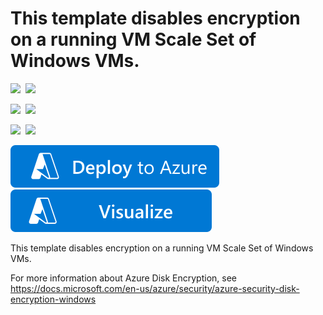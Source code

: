 # This template disables encryption on a running VM Scale Set of Windows VMs.

<IMG SRC="https://azurequickstartsservice.blob.core.windows.net/badges/201-decrypt-vmss-windows/PublicLastTestDate.svg" />&nbsp;
<IMG SRC="https://azurequickstartsservice.blob.core.windows.net/badges/201-decrypt-vmss-windows/PublicDeployment.svg" />&nbsp;

<IMG SRC="https://azurequickstartsservice.blob.core.windows.net/badges/201-decrypt-vmss-windows/FairfaxLastTestDate.svg" />&nbsp;
<IMG SRC="https://azurequickstartsservice.blob.core.windows.net/badges/201-decrypt-vmss-windows/FairfaxDeployment.svg" />&nbsp;

<IMG SRC="https://azurequickstartsservice.blob.core.windows.net/badges/201-decrypt-vmss-windows/BestPracticeResult.svg" />&nbsp;
<IMG SRC="https://azurequickstartsservice.blob.core.windows.net/badges/201-decrypt-vmss-windows/CredScanResult.svg" />&nbsp;

<a href="https://portal.azure.com/#create/Microsoft.Template/uri/https%3A%2F%2Fraw.githubusercontent.com%2FAzure%2Fazure-quickstart-templates%2Fmaster%2F201-decrypt-vmss-windows%2Fazuredeploy.json" target="_blank">
    <img src="https://raw.githubusercontent.com/Azure/azure-quickstart-templates/master/1-CONTRIBUTION-GUIDE/images/deploytoazure.svg"/>
</a>
<a href="http://armviz.io/#/?load=https%3A%2F%2Fraw.githubusercontent.com%2FAzure%2Fazure-quickstart-templates%2Fmaster%2F201-decrypt-vmss-windows%2Fazuredeploy.json" target="_blank">
    <img src="https://raw.githubusercontent.com/Azure/azure-quickstart-templates/master/1-CONTRIBUTION-GUIDE/images/visualizebutton.svg"/>
</a>

This template disables encryption on a running VM Scale Set of Windows VMs.

For more information about Azure Disk Encryption, see https://docs.microsoft.com/en-us/azure/security/azure-security-disk-encryption-windows

